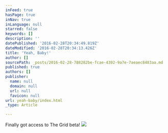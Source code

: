```yaml
---
inFeed: true
hasPage: true
inNav: true
inLanguage: null
starred: false
keywords: []
description: ''
datePublished: '2016-02-28T20:34:49.819Z'
dateModified: '2016-02-28T20:34:13.426Z'
title: 'Yeah, Baby!'
author: []
sourcePath: _posts/2016-02-28-788282be-fcae-4392-9a7e-7aeaec8483aa.md
published: true
authors: []
publisher:
  name: null
  domain: null
  url: null
  favicon: null
url: yeah-baby/index.html
_type: Article

---
```

Finally got access to The Grid beta! ![](https://s3-us-west-2.amazonaws.com/the-grid-img/p/b59f99cbd19c66a88c5e6c77bcc0730ae5a49d75.jpg)